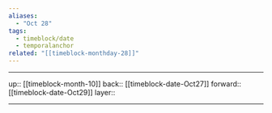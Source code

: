 ```yaml
---
aliases:
  - "Oct 28"
tags:
  - timeblock/date
  - temporalanchor
related: "[[timeblock-monthday-28]]"
---
```




***

up:: [[timeblock-month-10]]
back:: [[timeblock-date-Oct27]]
forward:: [[timeblock-date-Oct29]]
layer:: 

***
